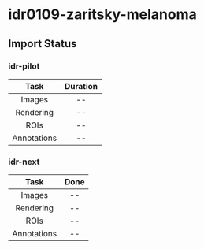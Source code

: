 #  idr0109-zaritsky-melanoma

## Import Status

### idr-pilot
| Task | Duration |
| :----: |:----:|
| Images| -- |
| Rendering| -- |
| ROIs| -- |
| Annotations | -- |

### idr-next
| Task | Done |
| :----: |:----:|
| Images| -- | 
| Rendering| -- |
| ROIs| -- |
| Annotations | -- |
